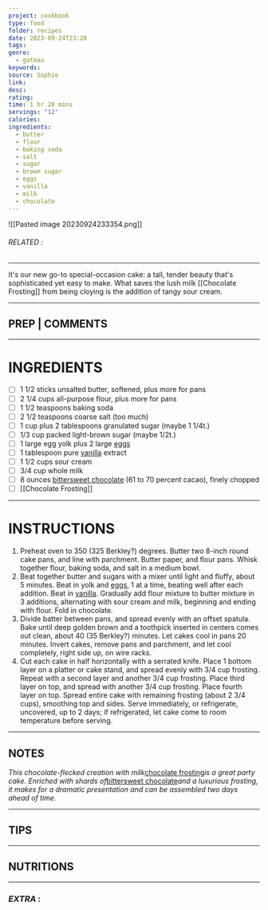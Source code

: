 ```yaml
---
project: cookbook
type: food
folder: recipes
date: 2023-09-24T23:28
tags: 
genre:
  - gateau
keywords: 
source: Sophie
link: 
desc: 
rating: 
time: 1 hr 20 mins
servings: "12"
calories: 
ingredients:
  - butter
  - flour
  - baking soda
  - salt
  - sugar
  - brown sugar
  - eggs
  - vanilla
  - milk
  - chocolate
---
```


![[Pasted image 20230924233354.png]]
###### *RELATED* : 
---
It's our new go-to special-occasion cake: a tall, tender beauty that's sophisticated yet easy to make. What saves the lush milk [[Chocolate Frosting]] from being cloying is the addition of tangy sour cream.

---
## PREP | COMMENTS



---
# INGREDIENTS

- [ ] 1 1/2 sticks unsalted butter, softened, plus more for pans
- [ ] 2 1/4 cups all-purpose flour, plus more for pans
- [ ] 1 1/2 teaspoons baking soda
- [ ] 2 1/2 teaspoons coarse salt (too much)
- [ ] 1 cup plus 2 tablespoons granulated sugar (maybe 1 1/4t.)
- [ ] 1/3 cup packed light-brown sugar (maybe 1/2t.)
- [ ] 1 large egg yolk plus 2 large [eggs](http://www.marthastewart.com/dap/term/1002?lc=int_mb_1001)
- [ ] 1 tablespoon pure [vanilla](http://www.marthastewart.com/dap/term/1310?lc=int_mb_1001) extract
- [ ] 1 1/2 cups sour cream
- [ ] 3/4 cup whole milk
- [ ] 8 ounces [bittersweet chocolate](http://www.marthastewart.com/dap/term/1178?lc=int_mb_1001) (61 to 70 percent cacao), finely chopped
- [ ] [[Chocolate Frosting]]

---
# INSTRUCTIONS

1. Preheat oven to 350 (325 Berkley?) degrees. Butter two 8-inch round cake pans, and line with parchment. Butter paper, and flour pans. Whisk together flour, baking soda, and salt in a medium bowl.
2. Beat together butter and sugars with a mixer until light and fluffy, about 5 minutes. Beat in yolk and [eggs](http://www.marthastewart.com/dap/term/1002?lc=int_mb_1001), 1 at a time, beating well after each addition. Beat in [vanilla](http://www.marthastewart.com/dap/term/1310?lc=int_mb_1001). Gradually add flour mixture to butter mixture in 3 additions, alternating with sour cream and milk, beginning and ending with flour. Fold in chocolate.
3. Divide batter between pans, and spread evenly with an offset spatula. Bake until deep golden brown and a toothpick inserted in centers comes out clean, about 40 (35 Berkley?) minutes. Let cakes cool in pans 20 minutes. Invert cakes, remove pans and parchment, and let cool completely, right side up, on wire racks.
4. Cut each cake in half horizontally with a serrated knife. Place 1 bottom layer on a platter or cake stand, and spread evenly with 3/4 cup frosting. Repeat with a second layer and another 3/4 cup frosting. Place third layer on top, and spread with another 3/4 cup frosting. Place fourth layer on top. Spread entire cake with remaining frosting (about 2 3/4 cups), smoothing top and sides. Serve immediately, or refrigerate, uncovered, up to 2 days; if refrigerated, let cake come to room temperature before serving.

---
## NOTES

_This chocolate-flecked creation with milk_[chocolate frosting](http://www.marthastewart.com/350198/chocolate-frosting?lc=int_mb_1001)_is a great party cake. Enriched with shards of_[bittersweet chocolate](http://www.marthastewart.com/dap/term/1178?lc=int_mb_1001)_and a luxurious frosting, it makes for a dramatic presentation and can be assembled two days ahead of time._

---
## TIPS



---
## NUTRITIONS



---
### *EXTRA* :



